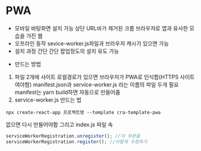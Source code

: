 # PWA
- 모바일 바탕화면 설치 가능
상단 URL바가 제거된 크롬 브라우저로 앱과 유사한 모습을 가진 웹
- 오프라인 동작
sevice-worker.js파일과 브라우저 캐시가 있으면 가능
- 설치 과정 간단
간단  팝업정도의 설치 유도 가능

* 만드는 방법
1. 파일 2개에 사이트 로컬경로가 있으면 브라우저가 PWA로 인식함(HTTPS 사이트여야함)
manifest.json과 service-worker.js 라는 이름의 파일 두개 필요
manifest는 yarn build하면 자동으로 만들어줌
2. service-worker.js 만드는 법
```
npx create-react-app 프로젝트명 --template cra-template-pwa
```
없으면 다시 만들어야함 그리고 index.js 파일 속
```javascript
serviceWorkerRegistration.unregister(); //이 부분을
serviceWorkerRegistration.register(); //이렇게 수정하기
```
